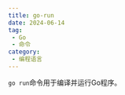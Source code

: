 ```yaml
---
title: go-run
date: 2024-06-14
tag:
 - Go
 - 命令
category:
 - 编程语言
---
```


<!-- more -->

`go run`命令用于编译并运行Go程序。
